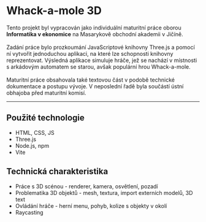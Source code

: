 # Whack-a-mole 3D

Tento projekt byl vypracován jako individuální maturitní práce oborou **Informatika v ekonomice** na Masarykově obchodní akademii v Jičíně.
<br><br>
Zadání práce bylo prozkoumání JavaScriptové knihovny Three.js a pomocí ní vytvořit jednoduchou aplikaci, na které lze schopnosti knihovny reprezentovat. 
Výsledná aplikace simuluje hráče, jež se nachází v místnosti s arkádovým automatem se starou, avšak populární hrou Whack-a-mole.
<br><br>
Maturitní práce obsahovala také textovou část v podobě technické dokumentace a postupu vývoje. V neposlední řadě byla součástí ústní obhajoba před maturitní komisí. 
<hr>

## Použité technologie
- HTML, CSS, JS
- Three.js
- Node.js, npm
- Vite

## Technická charakteristika
- Práce s 3D scénou - renderer, kamera, osvětlení, pozadí
- Problematika 3D objektů - mesh, textura, import externích modelů, 3D text
- Ovládání hráče - herní menu, pohyb, kolize s objekty v okolí
- Raycasting

